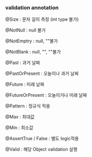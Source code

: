 ### validation annotation

@Size : 문자 길이 측정 (int type 불가)

@NotNull : null 불가

@NotEmptry : null, ""불가

@NotBlank : null, "", ""불가

@Past : 과거 날짜

@PastOrPresent : 오늘이나 과거 날짜

@Future : 미래 날짜

@FutureOrPresent : 오늘이거나 미래 날짜 

@Pattern : 정규식 적용

@Max : 최대값

@Min : 최소값

@AssertTrue / False : 별도 logic적용

@Valid : 해당 Object validation 실행
